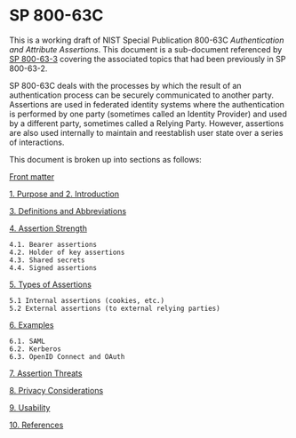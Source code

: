 # SP 800-63C

This is a working draft of NIST Special Publication 800-63C *Authentication and Attribute Assertions*. This document is a sub-document referenced by [SP 800-63-3](../sp800-63-3/README.md) covering the associated topics that had been previously in SP 800-63-2.

SP 800-63C deals with the processes by which the result of an authentication process can be securely communicated to another party. Assertions are used in federated identity systems where the authentication is performed by one party (sometimes called an Identity Provider) and used by a different party, sometimes called a Relying Party. However, assertions are also used internally to maintain and reestablish user state over a series of interactions. 

This document is broken up into sections as follows:

[Front matter](front.md)

[1. Purpose and 2. Introduction](sec1_2_introduction.md)

[3. Definitions and Abbreviations](sec3_definitions.md)

[4. Assertion Strength](sec4_strength.md)

    4.1. Bearer assertions
    4.2. Holder of key assertions
    4.3. Shared secrets
    4.4. Signed assertions

[5. Types of Assertions](sec5_types.md)

    5.1 Internal assertions (cookies, etc.) 
    5.2 External assertions (to external relying parties)

[6. Examples](sec6_examples.md)

    6.1. SAML
    6.2. Kerberos
    6.3. OpenID Connect and OAuth

[7. Assertion Threats](sec7_threats.md)

[8. Privacy Considerations](sec8_privacy.md)

[9. Usability](sec9_usability.md)

[10. References](sec10_references.md)
